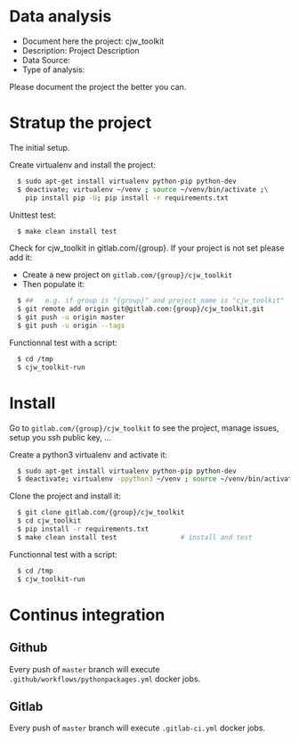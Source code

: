 # Data analysis
- Document here the project: cjw_toolkit
- Description: Project Description
- Data Source:
- Type of analysis:

Please document the project the better you can.

# Stratup the project

The initial setup.

Create virtualenv and install the project:
```bash
  $ sudo apt-get install virtualenv python-pip python-dev
  $ deactivate; virtualenv ~/venv ; source ~/venv/bin/activate ;\
    pip install pip -U; pip install -r requirements.txt
```

Unittest test:
```bash
  $ make clean install test
```

Check for cjw_toolkit in gitlab.com/{group}.
If your project is not set please add it:

- Create a new project on `gitlab.com/{group}/cjw_toolkit`
- Then populate it:

```bash
  $ ##   e.g. if group is "{group}" and project_name is "cjw_toolkit"
  $ git remote add origin git@gitlab.com:{group}/cjw_toolkit.git
  $ git push -u origin master
  $ git push -u origin --tags
```

Functionnal test with a script:
```bash
  $ cd /tmp
  $ cjw_toolkit-run
```
# Install
Go to `gitlab.com/{group}/cjw_toolkit` to see the project, manage issues,
setup you ssh public key, ...

Create a python3 virtualenv and activate it:
```bash
  $ sudo apt-get install virtualenv python-pip python-dev
  $ deactivate; virtualenv -ppython3 ~/venv ; source ~/venv/bin/activate
```

Clone the project and install it:
```bash
  $ git clone gitlab.com/{group}/cjw_toolkit
  $ cd cjw_toolkit
  $ pip install -r requirements.txt
  $ make clean install test                # install and test
```
Functionnal test with a script:
```bash
  $ cd /tmp
  $ cjw_toolkit-run
``` 

# Continus integration
## Github 
Every push of `master` branch will execute `.github/workflows/pythonpackages.yml` docker jobs.
## Gitlab
Every push of `master` branch will execute `.gitlab-ci.yml` docker jobs.
